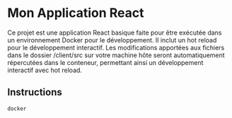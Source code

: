 # Mon Application React

Ce projet est une application React basique faite pour être exécutée dans un environnement Docker pour le développement. 
Il inclut un hot reload pour le développement interactif.
Les modifications apportées aux fichiers dans le dossier /client/src sur votre machine hôte seront automatiquement répercutées dans le conteneur, permettant ainsi un développement interactif avec hot reload.

## Instructions

```bash
docker 
